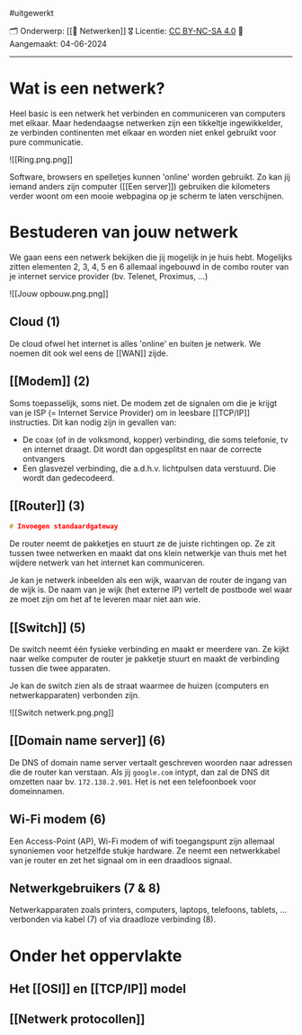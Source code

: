 #uitgewerkt 

🗂️ Onderwerp: [[🛜 Netwerken]]
🎖️ Licentie: [CC BY-NC-SA 4.0](https://creativecommons.org/licenses/by-nc-sa/4.0/)
📅 Aangemaakt: 04-06-2024

---
# Wat is een netwerk?
Heel basic is een netwerk het verbinden en communiceren van computers met elkaar. Maar hedendaagse netwerken zijn een tikkeltje ingewikkelder, ze verbinden continenten met elkaar en worden niet enkel gebruikt voor pure communicatie. 

![[Ring.png.png]]

Software, browsers en spelletjes kunnen 'online' worden gebruikt. Zo kan jij iemand anders zijn computer ([[Een server]]) gebruiken die kilometers verder woont om een mooie webpagina op je scherm te laten verschijnen.

# Bestuderen van jouw netwerk
We gaan eens een netwerk bekijken die jij mogelijk in je huis hebt. Mogelijks zitten elementen 2, 3, 4, 5 en 6 allemaal ingebouwd in de combo router van je internet service provider (bv. Telenet, Proximus, ...)

![[Jouw opbouw.png.png]]
## Cloud (1)
De cloud ofwel het internet is alles 'online' en buiten je netwerk. We noemen dit ook wel eens de [[WAN]] zijde.

## [[Modem]] (2)
Soms toepasselijk, soms niet. De modem zet de signalen om die je krijgt van je ISP (= Internet Service Provider) om in leesbare [[TCP/IP]] instructies. Dit kan nodig zijn in gevallen van:
* De coax (of in de volksmond, kopper) verbinding, die soms telefonie, tv en internet draagt. Dit wordt dan opgesplitst en naar de correcte ontvangers
* Een glasvezel verbinding, die a.d.h.v. lichtpulsen data verstuurd. Die wordt dan gedecodeerd.

## [[Router]] (3) 

```C
# Invoegen standaardgateway
```

De router neemt de pakketjes en stuurt ze de juiste richtingen op. Ze zit tussen twee netwerken en maakt dat ons klein netwerkje van thuis met het wijdere netwerk van het internet kan communiceren. 

Je kan je netwerk inbeelden als een wijk, waarvan de router de ingang van de wijk is. De naam van je wijk (het externe IP) vertelt de postbode wel waar ze moet zijn om het af te leveren maar niet aan wie.

## [[Switch]] (5)
De switch neemt één fysieke verbinding en maakt er meerdere van. Ze kijkt naar welke computer de router je pakketje stuurt en maakt de verbinding tussen die twee apparaten.

Je kan de switch zien als de straat waarmee de huizen (computers en netwerkapparaten) verbonden zijn. 

![[Switch netwerk.png.png]]

## [[Domain name server]] (6)
De DNS of domain name server vertaalt geschreven woorden naar adressen die de router kan verstaan. Als jij `google.com` intypt, dan zal de DNS dit omzetten naar bv. `172.138.2.901`. Het is net een telefoonboek voor domeinnamen. 

## Wi-Fi modem (6)
Een Access-Point (AP), Wi-Fi modem of wifi toegangspunt zijn allemaal synoniemen voor hetzelfde stukje hardware. Ze neemt een netwerkkabel van je router en zet het signaal om in een draadloos signaal. 

## Netwerkgebruikers (7 & 8)
Netwerkapparaten zoals printers, computers, laptops, telefoons, tablets, ... verbonden via kabel (7) of via draadloze verbinding (8).

# Onder het oppervlakte
## Het [[OSI]] en [[TCP/IP]] model

## [[Netwerk protocollen]]
